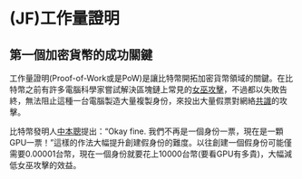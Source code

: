 # \(JF\)工作量證明

## 第一個加密貨幣的成功關鍵

工作量證明\(Proof-of-Work或是PoW\)是讓比特幣開拓加密貨幣領域的關鍵。在比特幣之前有許多電腦科學家嘗試解決區塊鏈上常見的[女巫攻擊](../blockchain-security/sybil-attack.md)，不過都以失敗告終，無法阻止這種一台電腦製造大量複製身份，來投出大量假票對網絡[共識](./)的攻擊。

比特幣發明人[中本聰](../mi-yin/zhong-ben/)提出：“Okay fine. 我們不再是一個身份一票，現在是一顆GPU一票！”這樣的作法大幅提升創建假身份的難度。以往創建一個假身份可能僅需要0.00001台幣，現在一個身份就要花上10000台幣\(要看GPU有多貴\)，大幅減低女巫攻擊的效益。





